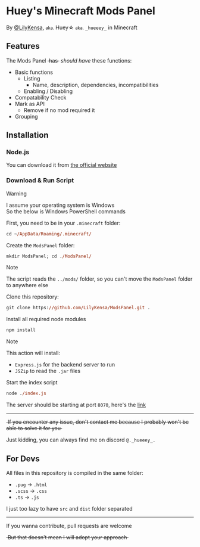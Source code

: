 # Huey's Minecraft Mods Panel

By [@LilyKensa](https://github.com/LilyKensa/),
  <small>aka.</small> Huey☆ 
  <small>aka.</small> `_hueeey_` in Minecraft

## Features

The Mods Panel ~~​ has ​~~ *should have* these functions:

- Basic functions 
  - Listing
    - Name, description, dependencies, incompatibilities
  - Enabling / Disabling
- Compatability Check
- Mark as API
  - Remove if no mod required it
- Grouping

## Installation

### Node.js

You can download it from [the official website](https://nodejs.org/en)

### Download & Run Script

> [!WARNING]  
> I assume your operating system is Windows  
> So the below is Windows PowerShell commands

First, you need to be in your `.minecraft` folder:

```ps
cd ~/AppData/Roaming/.minecraft/
```

Create the `ModsPanel` folder:

```ps
mkdir ModsPanel; cd ./ModsPanel/ 
```

> [!NOTE]  
> The script reads the `../mods/` folder, so you can't move the `ModsPanel` folder to anywhere else

Clone this repository:

```ps
git clone https://github.com/LilyKensa/ModsPanel.git .
```

Install all required node modules

```ps
npm install
```

> [!NOTE]  
> This action will install:  
> - `Express.js` for the backend server to run
> - `JSZip` to read the `.jar` files

Start the index script

```ps
node ./index.js
```

The server should be starting at port `8070`, here's the [link](http://localhost:8070/)

---

~~​ If you encounter any issue, don't contact me because I probably won't be able to solve it for you ​~~

Just kidding, you can always find me on discord `@._hueeey_.`

## For Devs

All files in this repository is compiled in the same folder:

- `.pug` → `.html`
- `.scss` → `.css`
- `.ts` → `.js`

I just too lazy to have `src` and `dist` folder separated

---

If you wanna contribute, pull requests are welcome

~~​ But that doesn't mean I will adopt your approach ​~~